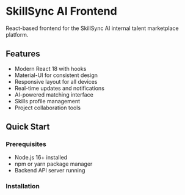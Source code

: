 # SkillSync AI Frontend

React-based frontend for the SkillSync AI internal talent marketplace platform.

## Features
- Modern React 18 with hooks
- Material-UI for consistent design
- Responsive layout for all devices
- Real-time updates and notifications
- AI-powered matching interface
- Skills profile management
- Project collaboration tools

## Quick Start

### Prerequisites
- Node.js 16+ installed
- npm or yarn package manager
- Backend API server running

### Installation
